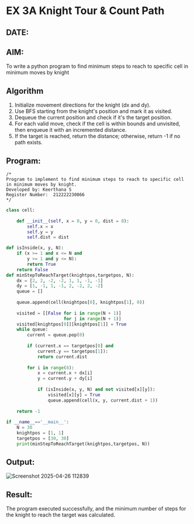 # EX 3A Knight Tour & Count Path
## DATE:
## AIM:
To write a python program to find minimum steps to reach to specific cell in minimum moves by knight


## Algorithm
1. Initialize movement directions for the knight (dx and dy).
2. Use BFS starting from the knight's position and mark it as visited.
3. Dequeue the current position and check if it's the target position.
4. For each valid move, check if the cell is within bounds and unvisited, then enqueue it with an incremented distance.
5. If the target is reached, return the distance; otherwise, return -1 if no path exists.  
## Program:
```
/*
Program to implement to find minimum steps to reach to specific cell in minimum moves by knight.
Developed by: Keerthana S
Register Number:  212222230066
*/
```
```py
class cell:
     
    def __init__(self, x = 0, y = 0, dist = 0):
        self.x = x
        self.y = y
        self.dist = dist

def isInside(x, y, N):
    if (x >= 1 and x <= N and
        y >= 1 and y <= N):
        return True
    return False
def minStepToReachTarget(knightpos,targetpos, N):
    dx = [2, 2, -2, -2, 1, 1, -1, -1]
    dy = [1, -1, 1, -1, 2, -2, 2, -2]
    queue = []
    
    queue.append(cell(knightpos[0], knightpos[1], 0))
    
    visited = [[False for i in range(N + 1)] 
                      for j in range(N + 1)]
    visited[knightpos[0]][knightpos[1]] = True
    while queue:
        current = queue.pop(0)
        
        if (current.x == targetpos[0] and 
            current.y == targetpos[1]):
            return current.dist
        
        for i in range(8):
            x = current.x + dx[i]
            y = current.y + dy[i]
            
            if (isInside(x, y, N) and not visited[x][y]):
                visited[x][y] = True
                queue.append(cell(x, y, current.dist + 1))
    
    return -1
    
if __name__=='__main__':
    N = 30
    knightpos = [1, 1]
    targetpos = [30, 30]
    print(minStepToReachTarget(knightpos,targetpos, N))
```
## Output:
![Screenshot 2025-04-26 112839](https://github.com/user-attachments/assets/91cd0ff2-7c69-4b16-b151-e7fe6e26cf11)
## Result:
The program executed successfully, and the minimum number of steps for the knight to reach the target was calculated.
